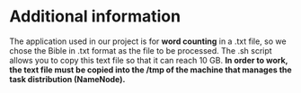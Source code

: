 # Additional information

The application used in our project is for **word counting** in a .txt file, so we chose the Bible in .txt format as the file to be processed. The .sh script allows you to copy this text file so that it can reach 10 GB. **In order to work, the text file must be copied into the /tmp of the machine that manages the task distribution (NameNode).**
